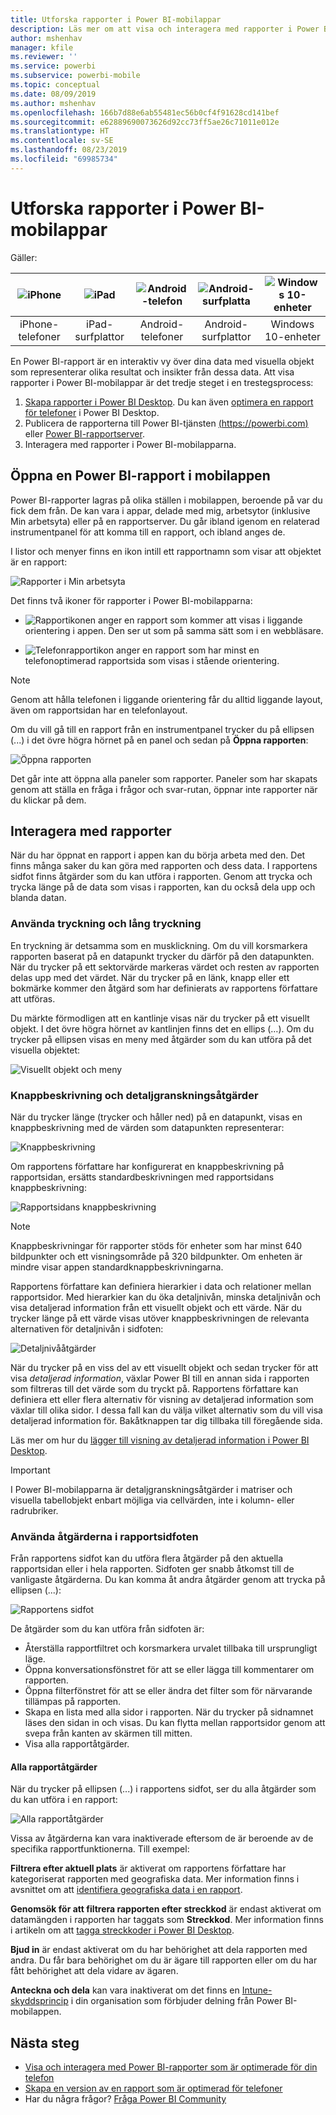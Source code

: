 ```yaml
---
title: Utforska rapporter i Power BI-mobilappar
description: Läs mer om att visa och interagera med rapporter i Power BI-mobilappar på din telefon eller surfplatta. Du skapar rapporter i Power BI-tjänsten eller Power BI Desktop och interagerar med dem i mobilapparna.
author: mshenhav
manager: kfile
ms.reviewer: ''
ms.service: powerbi
ms.subservice: powerbi-mobile
ms.topic: conceptual
ms.date: 08/09/2019
ms.author: mshenhav
ms.openlocfilehash: 166b7d88e6ab55481ec56b0cf4f91628cd141bef
ms.sourcegitcommit: e62889690073626d92cc73ff5ae26c71011e012e
ms.translationtype: HT
ms.contentlocale: sv-SE
ms.lasthandoff: 08/23/2019
ms.locfileid: "69985734"
---
```

# <a name="explore-reports-in-the-power-bi-mobile-apps"></a>Utforska rapporter i Power BI-mobilappar
Gäller:

| ![iPhone](././media/mobile-reports-in-the-mobile-apps/ios-logo-40-px.png) | ![iPad](././media/mobile-reports-in-the-mobile-apps/ios-logo-40-px.png) | ![Android-telefon](././media/mobile-reports-in-the-mobile-apps/android-logo-40-px.png) | ![Android-surfplatta](././media/mobile-reports-in-the-mobile-apps/android-logo-40-px.png) | ![Windows 10-enheter](./media/mobile-reports-in-the-mobile-apps/win-10-logo-40-px.png) |
|:---: |:---: |:---: |:---: |:---: |
| iPhone-telefoner |iPad-surfplattor |Android-telefoner |Android-surfplattor |Windows 10-enheter |

En Power BI-rapport är en interaktiv vy över dina data med visuella objekt som representerar olika resultat och insikter från dessa data. Att visa rapporter i Power BI-mobilappar är det tredje steget i en trestegsprocess:

1. [Skapa rapporter i Power BI Desktop](../../desktop-report-view.md). Du kan även [optimera en rapport för telefoner](mobile-apps-view-phone-report.md) i Power BI Desktop.
2. Publicera de rapporterna till Power BI-tjänsten [(https://powerbi.com)](https://powerbi.com) eller [Power BI-rapportserver](../../report-server/get-started.md).  
3. Interagera med rapporter i Power BI-mobilapparna.

## <a name="open-a-power-bi-report-in-the-mobile-app"></a>Öppna en Power BI-rapport i mobilappen
Power BI-rapporter lagras på olika ställen i mobilappen, beroende på var du fick dem från. De kan vara i appar, delade med mig, arbetsytor (inklusive Min arbetsyta) eller på en rapportserver. Du går ibland igenom en relaterad instrumentpanel för att komma till en rapport, och ibland anges de.

I listor och menyer finns en ikon intill ett rapportnamn som visar att objektet är en rapport:

![Rapporter i Min arbetsyta](./media/mobile-reports-in-the-mobile-apps/reports-my-workspace.png)

Det finns två ikoner för rapporter i Power BI-mobilapparna:

* ![Rapportikonen](./media/mobile-reports-in-the-mobile-apps/report-default-icon.png) anger en rapport som kommer att visas i liggande orientering i appen. Den ser ut som på samma sätt som i en webbläsare.

* ![Telefonrapportikon](./media/mobile-reports-in-the-mobile-apps/report-phone-icon.png) anger en rapport som har minst en telefonoptimerad rapportsida som visas i stående orientering.

> [!NOTE]
> Genom att hålla telefonen i liggande orientering får du alltid liggande layout, även om rapportsidan har en telefonlayout.

Om du vill gå till en rapport från en instrumentpanel trycker du på ellipsen (...) i det övre högra hörnet på en panel och sedan på **Öppna rapporten**:
  
  ![Öppna rapporten](./media/mobile-reports-in-the-mobile-apps/power-bi-android-open-report-tile.png)
  
  Det går inte att öppna alla paneler som rapporter. Paneler som har skapats genom att ställa en fråga i frågor och svar-rutan, öppnar inte rapporter när du klickar på dem.
  
## <a name="interact-with-reports"></a>Interagera med rapporter
När du har öppnat en rapport i appen kan du börja arbeta med den. Det finns många saker du kan göra med rapporten och dess data. I rapportens sidfot finns åtgärder som du kan utföra i rapporten. Genom att trycka och trycka länge på de data som visas i rapporten, kan du också dela upp och blanda datan.

### <a name="using-tap-and-long-tap"></a>Använda tryckning och lång tryckning
En tryckning är detsamma som en musklickning. Om du vill korsmarkera rapporten baserat på en datapunkt trycker du därför på den datapunkten.
När du trycker på ett sektorvärde markeras värdet och resten av rapporten delas upp med det värdet.
När du trycker på en länk, knapp eller ett bokmärke kommer den åtgärd som har definierats av rapportens författare att utföras.

Du märkte förmodligen att en kantlinje visas när du trycker på ett visuellt objekt. I det övre högra hörnet av kantlinjen finns det en ellips (…). Om du trycker på ellipsen visas en meny med åtgärder som du kan utföra på det visuella objektet:

![Visuellt objekt och meny](./media/mobile-reports-in-the-mobile-apps/report-visual-menu.png)

### <a name="tooltip-and-drill-actions"></a>Knappbeskrivning och detaljgranskningsåtgärder

När du trycker länge (trycker och håller ned) på en datapunkt, visas en knappbeskrivning med de värden som datapunkten representerar:

![Knappbeskrivning](./media/mobile-reports-in-the-mobile-apps/report-tooltip.png)

Om rapportens författare har konfigurerat en knappbeskrivning på rapportsidan, ersätts standardbeskrivningen med rapportsidans knappbeskrivning:

![Rapportsidans knappbeskrivning](./media/mobile-reports-in-the-mobile-apps/report-page-tooltip.png)

> [!NOTE]
> Knappbeskrivningar för rapporter stöds för enheter som har minst 640 bildpunkter och ett visningsområde på 320 bildpunkter. Om enheten är mindre visar appen standardknappbeskrivningarna.

Rapportens författare kan definiera hierarkier i data och relationer mellan rapportsidor. Med hierarkier kan du öka detaljnivån, minska detaljnivån och visa detaljerad information från ett visuellt objekt och ett värde. När du trycker länge på ett värde visas utöver knappbeskrivningen de relevanta alternativen för detaljnivån i sidfoten:

![Detaljnivååtgärder](./media/mobile-reports-in-the-mobile-apps/report-drill-actions.png)


När du trycker på en viss del av ett visuellt objekt och sedan trycker för att visa *detaljerad information*, växlar Power BI till en annan sida i rapporten som filtreras till det värde som du tryckt på. Rapportens författare kan definiera ett eller flera alternativ för visning av detaljerad information som växlar till olika sidor. I dessa fall kan du välja vilket alternativ som du vill visa detaljerad information för. Bakåtknappen tar dig tillbaka till föregående sida.


Läs mer om hur du [lägger till visning av detaljerad information i Power BI Desktop](../../desktop-drillthrough.md).
   
   > [!IMPORTANT]
   > I Power BI-mobilapparna är detaljgranskningsåtgärder i matriser och visuella tabellobjekt enbart möjliga via cellvärden, inte i kolumn- eller radrubriker.
   
   
   
### <a name="using-the-actions-in-the-report-footer"></a>Använda åtgärderna i rapportsidfoten
Från rapportens sidfot kan du utföra flera åtgärder på den aktuella rapportsidan eller i hela rapporten. Sidfoten ger snabb åtkomst till de vanligaste åtgärderna. Du kan komma åt andra åtgärder genom att trycka på ellipsen (...):

![Rapportens sidfot](./media/mobile-reports-in-the-mobile-apps/report-footer.png)

De åtgärder som du kan utföra från sidfoten är:
- Återställa rapportfiltret och korsmarkera urvalet tillbaka till ursprungligt läge.
- Öppna konversationsfönstret för att se eller lägga till kommentarer om rapporten.
- Öppna filterfönstret för att se eller ändra det filter som för närvarande tillämpas på rapporten.
- Skapa en lista med alla sidor i rapporten. När du trycker på sidnamnet läses den sidan in och visas.
Du kan flytta mellan rapportsidor genom att svepa från kanten av skärmen till mitten.
- Visa alla rapportåtgärder.

#### <a name="all-report-actions"></a>Alla rapportåtgärder
När du trycker på ellipsen (...) i rapportens sidfot, ser du alla åtgärder som du kan utföra i en rapport:


![Alla rapportåtgärder](./media/mobile-reports-in-the-mobile-apps/report-all-actions.png)

Vissa av åtgärderna kan vara inaktiverade eftersom de är beroende av de specifika rapportfunktionerna.
Till exempel:

**Filtrera efter aktuell plats** är aktiverat om rapportens författare har kategoriserat rapporten med geografiska data. Mer information finns i avsnittet om att [identifiera geografiska data i en rapport](https://docs.microsoft.com/power-bi/desktop-mobile-geofiltering).

**Genomsök för att filtrera rapporten efter streckkod** är endast aktiverat om datamängden i rapporten har taggats som **Streckkod**. Mer information finns i artikeln om att [tagga streckkoder i Power BI Desktop](https://docs.microsoft.com/power-bi/desktop-mobile-barcodes).

**Bjud in** är endast aktiverat om du har behörighet att dela rapporten med andra. Du får bara behörighet om du är ägare till rapporten eller om du har fått behörighet att dela vidare av ägaren.

**Anteckna och dela** kan vara inaktiverat om det finns en [Intune-skyddsprincip](https://docs.microsoft.com/intune/app-protection-policies) i din organisation som förbjuder delning från Power BI-mobilappen.

## <a name="next-steps"></a>Nästa steg
* [Visa och interagera med Power BI-rapporter som är optimerade för din telefon](mobile-apps-view-phone-report.md)
* [Skapa en version av en rapport som är optimerad för telefoner](../../desktop-create-phone-report.md)
* Har du några frågor? [Fråga Power BI Community](http://community.powerbi.com/)

